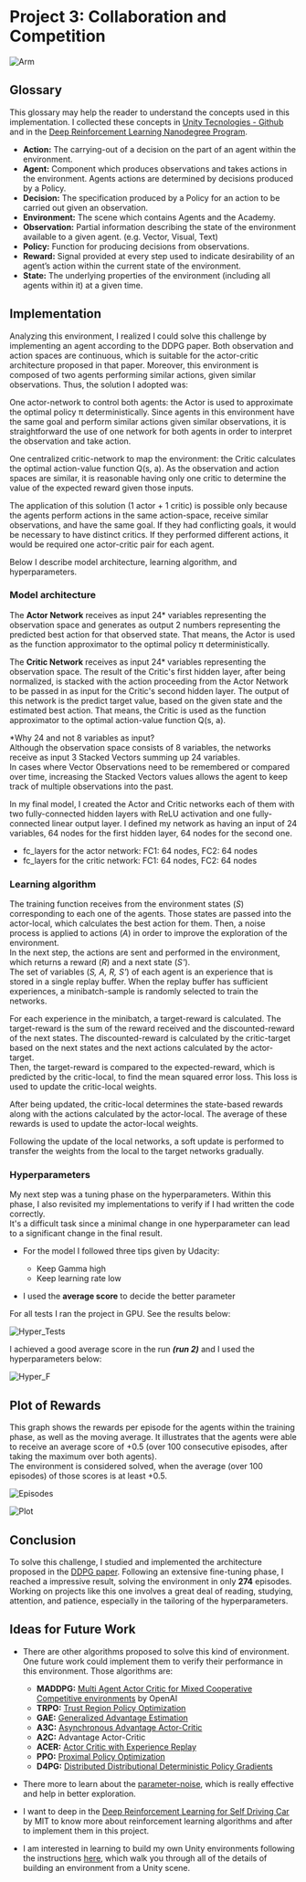 [//]: # (Image References)

[image1]: https://user-images.githubusercontent.com/10624937/42135623-e770e354-7d12-11e8-998d-29fc74429ca2.gif "Trained Agent"
[image2]: ./images/Episodes.png "Episodes"
[image3]: ./images/Plot.png "Plot"
[image4]: ./images/Hyper_F.png "Hyper_F"
[image5]: ./images/Hyper_Tests.png "Hyper_Tests"


# Project 3: Collaboration and Competition
![Arm][image1]

## Glossary
This glossary may help the reader to understand the concepts used in this implementation. I collected these concepts in [Unity Tecnologies - Github](https://github.com/Unity-Technologies/ml-agents/blob/master/docs/Glossary.md) and in the [Deep Reinforcement Learning Nanodegree Program](https://www.udacity.com/course/deep-reinforcement-learning-nanodegree--nd893).

- **Action:** The carrying-out of a decision on the part of an agent within the environment.  
- **Agent:** Component which produces observations and takes actions in the environment. Agents actions are determined by decisions produced by a Policy.  
- **Decision:** The specification produced by a Policy for an action to be carried out given an observation.  
- **Environment:** The scene which contains Agents and the Academy.  
- **Observation:** Partial information describing the state of the environment available to a given agent. (e.g. Vector, Visual, Text)  
- **Policy:** Function for producing decisions from observations.  
- **Reward:** Signal provided at every step used to indicate desirability of an agent’s action within the current state of the environment.  
- **State:** The underlying properties of the environment (including all agents within it) at a given time.  


## Implementation  

Analyzing this environment, I realized I could solve this challenge by implementing an agent according to the DDPG paper. Both observation and action spaces are continuous, which is suitable for the actor-critic architecture proposed in that paper. Moreover, this environment is composed of two agents performing similar actions, given similar observations. Thus, the solution I adopted was:

One actor-network to control both agents: the Actor is used to approximate the optimal policy π deterministically. Since agents in this environment have the same goal and perform similar actions given similar observations, it is straightforward the use of one network for both agents in order to interpret the observation and take action.

One centralized critic-network to map the environment: the Critic calculates the optimal action-value function Q(s, a). As the observation and action spaces are similar, it is reasonable having only one critic to determine the value of the expected reward given those inputs.

The application of this solution (1 actor + 1 critic) is possible only because the agents perform actions in the same action-space, receive similar observations, and have the same goal. If they had conflicting goals, it would be necessary to have distinct critics. If they performed different actions, it would be required one actor-critic pair for each agent.
  
Below I describe model architecture, learning algorithm, and hyperparameters.  


### Model architecture  

The **Actor Network** receives as input 24* variables representing the observation space and generates as output 2 numbers representing the predicted best action for that observed state. That means, the Actor is used as the function approximator to the optimal policy π deterministically.

The **Critic Network** receives as input 24* variables representing the observation space. The result of the Critic's first hidden layer, after being normalized, is stacked with the action proceeding from the Actor Network to be passed in as input for the Critic's second hidden layer.
The output of this network is the predict target value, based on the given state and the estimated best action.
That means, the Critic is used as the function approximator to the optimal action-value function Q(s, a).

*Why 24 and not 8 variables as input?  
Although the observation space consists of 8 variables, the networks receive as input 3 Stacked Vectors summing up 24 variables.  
In cases where Vector Observations need to be remembered or compared over time, increasing the Stacked Vectors values allows the agent to keep track of multiple observations into the past.

  
In my final model, I created the Actor and Critic networks each of them with two fully-connected hidden layers with ReLU activation and one fully-connected linear output layer. I defined my network as having an input of 24 variables, 64 nodes for the first hidden layer, 64 nodes for the second one.  

- fc_layers for the actor network: FC1: 64 nodes, FC2: 64 nodes
- fc_layers for the critic network: FC1: 64 nodes, FC2: 64 nodes  


### Learning algorithm
  
The training function receives from the environment states (_S_) corresponding to each one of the agents.  Those states are passed into the actor-local, which calculates the best action for them. Then, a noise process is applied to actions (_A_) in order to improve the exploration of the environment.  
In the next step, the actions are sent and performed in the environment, which returns a reward (_R_) and a next state (_S'_).  
The set of variables (_S, A, R, S'_) of each agent is an experience that is stored in a single replay buffer. When the replay buffer has sufficient experiences, a minibatch-sample is randomly selected to train the networks.  

For each experience in the minibatch, a target-reward is calculated. 
The target-reward is the sum of the reward received and the discounted-reward of the next states. The discounted-reward is calculated by the critic-target based on the next states and the next actions calculated by the actor-target.  
Then, the target-reward is compared to the expected-reward, which is predicted by the critic-local, to find the mean squared error loss. This loss is used to update the critic-local weights.  

After being updated, the critic-local determines the state-based rewards along with the actions calculated by the actor-local.
The average of these rewards is used to update the actor-local weights.  

Following the update of the local networks, a soft update is performed to transfer the weights from the local to the target networks gradually.


### Hyperparameters
My next step was a tuning phase on the hyperparameters. Within this phase, I also revisited my implementations to verify if I had written the code correctly.  
It's a difficult task since a minimal change in one hyperparameter can lead to a significant change in the final result. 

- For the model I followed three tips given by Udacity:  

	- Keep Gamma high  
	- Keep learning rate low
	
- I used the **average score** to decide the better parameter  
 
For all tests I ran the project in GPU. See the results below:

![Hyper_Tests][image5]  


I achieved a good average score in the run **_(run 2)_** and I used the hyperparameters below:  

![Hyper_F][image4]  

## Plot of Rewards  
This graph shows the rewards per episode for the agents within the training phase, as well as the moving average.
It illustrates that the agents were able to receive an average score of +0.5 (over 100 consecutive episodes, after taking the maximum over both agents).  
The environment is considered solved, when the average (over 100 episodes) of those scores is at least +0.5.  

![Episodes][image2]  

![Plot][image3]

## Conclusion  

To solve this challenge, I studied and implemented the architecture proposed in the [DDPG paper](https://arxiv.org/abs/1509.02971).  Following an extensive fine-tuning phase, I reached a impressive result, solving the environment in only **274** episodes.  
Working on projects like this one involves a great deal of reading, studying,  attention,  and patience, especially in the tailoring of the hyperparameters.


## Ideas for Future Work  
- There are other algorithms proposed to solve this kind of environment. One future work could implement them to verify their performance in this environment. Those algorithms are:

	- **MADDPG:** [Multi Agent Actor Critic for Mixed Cooperative Competitive environments](https://papers.nips.cc/paper/7217-multi-agent-actor-critic-for-mixed-cooperative-competitive-environments.pdf) by OpenAI
	- **TRPO:** [Trust Region Policy Optimization](https://arxiv.org/abs/1502.05477)
	- **GAE:** [Generalized Advantage Estimation](https://arxiv.org/abs/1506.02438)
	- **A3C:** [Asynchronous Advantage Actor-Critic](https://arxiv.org/abs/1602.01783)
	- **A2C:** Advantage Actor-Critic
	- **ACER:** [Actor Critic with Experience Replay](https://arxiv.org/abs/1611.01224)
	- **PPO:** [Proximal Policy Optimization](https://arxiv.org/pdf/1707.06347.pdf)
	- **D4PG:** [Distributed Distributional Deterministic Policy Gradients](https://arxiv.org/pdf/1804.08617.pdf)
	
- There more to learn about the [parameter-noise](https://openai.com/blog/better-exploration-with-parameter-noise/), which is really effective and help in better exploration.	
- I want to deep in the [Deep Reinforcement Learning for Self Driving Car](https://www.youtube.com/watch?v=MQ6pP65o7OM&feature=youtu.be) by MIT to know more about reinforcement learning algorithms and after to implement them in this project.  
- I am interested in learning to build my own Unity environments following the instructions [here](https://github.com/Unity-Technologies/ml-agents/blob/master/docs/Getting-Started-with-Balance-Ball.md), which walk you through all of the details of building an environment from a Unity scene.
